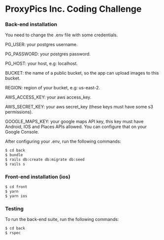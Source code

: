 # ProxyPics Inc. Coding Challenge

### Back-end installation

You need to change the .env file with some credentials.

PG_USER: your postgres username.

PG_PASSWORD: your postgres password.

PG_HOST: your host, e.g: localhost.

BUCKET: the name of a public bucket, so the app can upload images to this bucket.

REGION: region of your bucket, e.g: us-east-2.

AWS_ACCESS_KEY: your aws access_key.

AWS_SECRET_KEY: your aws secret_key (these keys must have some s3 permissions).

GOOGLE_MAPS_KEY: your google maps API key, this key must have Android, IOS and Places APIs allowed. You can configure that on your Google Console.

After configuring your .env, run the following commands:

```sh
$ cd back
$ bundle
$ rails db:create db:migrate db:seed
$ rails s
```

### Front-end installation (ios)

```sh
$ cd front
$ yarn
$ yarn ios
```

### Testing

To run the back-end suite, run the following commands:

```sh
$ cd back
$ rspec
```
